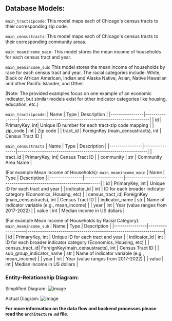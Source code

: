 ## Database Models:
`main_tractzipcode`: This model maps each of Chicago's census tracts to their corresponding zip code.

`main_censustracts`: This model maps each of Chicago's census tracts to their corresponding community areas.

`main_meanincome_main`: This model stores the mean income of households for each census tract and year.

`main_meanincome_sub`: This model stores the mean income of households by race for each census tract and year. The racial categories include: White, Black or African American, Indian and Alaska Native, Asian, Native Hawaiian and other Pacific Islander, and Other.

(Note: The provided examples focus on one example of an economic indicator, but similar models exist for other indicator categories like housing, education, etc.)

`main_tractzipcode`:
| Name           | Type           | Description                                                   |
|----------------|----------------|---------------------------------------------------------------|
| id             | PrimaryKey, int| Unique ID number for each tract-zip code mapping              |
| zip_code       | int            | Zip code                                                      |
| tract_id       | ForeignKey (main_censustracts), int            | Census Tract ID                                               |

`main_censustracts`
| Name           | Type           | Description                                                   |
|----------------|----------------|---------------------------------------------------------------|
| tract_id       | PrimaryKey, int| Census Tract ID                                               |
| community      | str            | Community Area Name                                           |

(For example Mean Income of Households): `main_meanincome_main`
| Name           | Type              | Description                                                      |
|----------------|-------------------|------------------------------------------------------------------|
| id             | PrimaryKey, int   | Unique ID for each tract and year                                |
| indicator_id   | int               | ID for each broader indicator category (Economics, Housing, etc) |
| census_tract_id| ForeignKey (main_censustracts), int | Census Tract ID                                 |
| indicator_name | str               | Name of indicator variable (e.g., mean_income)                   |
| year           | int               | Year (value ranges from 2017-2022)                               |
| value          | int               | Median income in US dollars                                      |

(For example Mean Income of Households by Racial Category): `main_meanincome_sub`
| Name           | Type              | Description                                                      |
|----------------|-------------------|------------------------------------------------------------------|
| id             | PrimaryKey, int   | Unique ID for each tract and year                                |
| indicator_id   | int               | ID for each broader indicator category (Economics, Housing, etc) |
| census_tract_id| ForeignKey(main_censustracts), int | Census Tract ID                                 |
| sub_group_indicator_name | str               | Name of indicator variable (e.g., mean_income)                   |
| year           | int               | Year (value ranges from 2017-2022)                               |
| value          | int               | Median income in US dollars                                      |

### Entity-Relationship Diagram:

Simplified Diagram:
![image](https://github.com/uchicago-capp-30320/DataForGood-chicago/assets/111541644/58ddd87d-fd93-429e-a484-9f523d7a323c)

Actual Diagram:
![image](https://github.com/uchicago-capp-30320/DataForGood-chicago/assets/111541644/ee389a26-00f5-43e8-a3f0-fc0088c49cbc)

**For more information on the data flow and backend processes please read the `architecture.md` file.**
